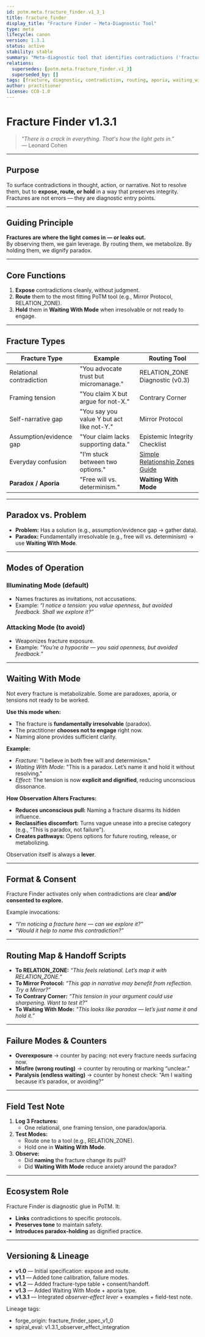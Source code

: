```yaml
---
id: potm.meta.fracture_finder.v1_3_1
title: fracture_finder
display_title: "Fracture Finder — Meta-Diagnostic Tool"
type: meta
lifecycle: canon
version: 1.3.1
status: active
stability: stable
summary: "Meta-diagnostic tool that identifies contradictions ('fractures'), routes them to PoTM tools, or holds them in 'Waiting With Mode'. Observation itself is a lever — naming alters the fracture."
relations:
  supersedes: [potm.meta.fracture_finder.v1_3]
  superseded_by: []
tags: [fracture, diagnostic, contradiction, routing, aporia, waiting_with, observer_effect]
author: practitioner
license: CC0-1.0
---
```


# Fracture Finder v1.3.1

> *"There is a crack in everything. That's how the light gets in."*  
> — Leonard Cohen  

---

## Purpose
To surface contradictions in thought, action, or narrative. Not to resolve them, but to **expose, route, or hold** in a way that preserves integrity.  
Fractures are not errors — they are diagnostic entry points.  

---

## Guiding Principle
**Fractures are where the light comes in — or leaks out.**  
By observing them, we gain leverage. By routing them, we metabolize. By holding them, we dignify paradox.

---

## Core Functions
1. **Expose** contradictions cleanly, without judgment.  
2. **Route** them to the most fitting PoTM tool (e.g., Mirror Protocol, RELATION_ZONE).  
3. **Hold** them in **Waiting With Mode** when irresolvable or not ready to engage.  

---

## Fracture Types

| **Fracture Type**          | **Example**                                  | **Routing Tool**                   |
|----------------------------|----------------------------------------------|------------------------------------|
| Relational contradiction   | "You advocate trust but micromanage."        | RELATION_ZONE Diagnostic (v0.3)    |
| Framing tension            | "You claim X but argue for not-X."           | Contrary Corner                    |
| Self-narrative gap         | "You say you value Y but act like not-Y."    | Mirror Protocol                    |
| Assumption/evidence gap    | "Your claim lacks supporting data."          | Epistemic Integrity Checklist      |
| Everyday confusion         | "I’m stuck between two options."             | [Simple Relationship Zones Guide](forthcoming) |
| **Paradox / Aporia**       | "Free will vs. determinism."                 | **Waiting With Mode**              |

---

## Paradox vs. Problem
- **Problem:** Has a solution (e.g., assumption/evidence gap → gather data).  
- **Paradox:** Fundamentally irresolvable (e.g., free will vs. determinism) → use **Waiting With Mode**.  

---

## Modes of Operation

### Illuminating Mode (default)
- Names fractures as invitations, not accusations.  
- Example: *“I notice a tension: you value openness, but avoided feedback. Shall we explore it?”*

### Attacking Mode (to avoid)
- Weaponizes fracture exposure.  
- Example: *“You’re a hypocrite — you said openness, but avoided feedback.”*  

---

## Waiting With Mode
Not every fracture is metabolizable. Some are paradoxes, aporia, or tensions not ready to be worked.  

**Use this mode when:**
- The fracture is **fundamentally irresolvable** (paradox).  
- The practitioner **chooses not to engage** right now.  
- Naming alone provides sufficient clarity.  

**Example:**  
- *Fracture:* "I believe in both free will and determinism."  
- *Waiting With Mode:* "This is a paradox. Let’s name it and hold it without resolving."  
- *Effect:* The tension is now **explicit and dignified**, reducing unconscious dissonance.  

**How Observation Alters Fractures:**  
- **Reduces unconscious pull:** Naming a fracture disarms its hidden influence.  
- **Reclassifies discomfort:** Turns vague unease into a precise category (e.g., "This is paradox, not failure").  
- **Creates pathways:** Opens options for future routing, release, or metabolizing.  

Observation itself is always a **lever**.

---

## Format & Consent
Fracture Finder activates only when contradictions are clear **and/or consented to explore.**  

Example invocations:  
- *“I’m noticing a fracture here — can we explore it?”*  
- *“Would it help to name this contradiction?”*

---

## Routing Map & Handoff Scripts
- **To RELATION_ZONE:** *“This feels relational. Let’s map it with RELATION_ZONE.”*  
- **To Mirror Protocol:** *“This gap in narrative may benefit from reflection. Try a Mirror?”*  
- **To Contrary Corner:** *“This tension in your argument could use sharpening. Want to test it?”*  
- **To Waiting With Mode:** *“This looks like paradox — let’s just name it and hold it.”*  

---

## Failure Modes & Counters
- **Overexposure** → counter by pacing: not every fracture needs surfacing now.  
- **Misfire (wrong routing)** → counter by rerouting or marking “unclear.”  
- **Paralysis (endless waiting)** → counter by honest check: “Am I waiting because it’s paradox, or avoiding?”  

---

## Field Test Note
1. **Log 3 Fractures:**  
   - One relational, one framing tension, one paradox/aporia.  
2. **Test Modes:**  
   - Route one to a tool (e.g., RELATION_ZONE).  
   - Hold one in **Waiting With Mode**.  
3. **Observe:**  
   - Did **naming** the fracture change its pull?  
   - Did **Waiting With Mode** reduce anxiety around the paradox?  

---

## Ecosystem Role
Fracture Finder is diagnostic glue in PoTM. It:  
- **Links** contradictions to specific protocols.  
- **Preserves tone** to maintain safety.  
- **Introduces paradox-holding** as dignified practice.  

---

## Versioning & Lineage
- **v1.0** — Initial specification: expose and route.  
- **v1.1** — Added tone calibration, failure modes.  
- **v1.2** — Added fracture-type table + consent/handoff.  
- **v1.3** — Added Waiting With Mode + aporia type.  
- **v1.3.1** — Integrated *observer-effect lever* + examples + field-test note.  

Lineage tags:  
- forge_origin: fracture_finder_spec_v1_0  
- spiral_eval: v1.3.1_observer_effect_integration  
